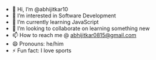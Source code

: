 - 👋 Hi, I’m @abhijitkar10
- 👀 I’m interested in Software Development
- 🌱 I’m currently learning JavaScript
- 💞️ I’m looking to collaborate on learning something new
- 📫 How to reach me @ abhijitkar0815@gmail.com
- 😄 Pronouns: he/him
- ⚡ Fun fact: I love sports

<!---
abhijitkar10/abhijitkar10 is a ✨ special ✨ repository because its `README.md` (this file) appears on your GitHub profile.
You can click the Preview link to take a look at your changes.
--->
